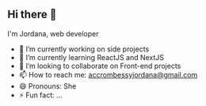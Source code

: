 ## Hi there 👋

I'm Jordana, web developer

- 🔭 I’m currently working on side projects
- 🌱 I’m currently learning ReactJS and NextJS
- 👯 I’m looking to collaborate on Front-end projects
- 📫 How to reach me: accrombessyjordana@gmail.com
- 😄 Pronouns: She
- ⚡ Fun fact: ...

<!--
**jordanaaccrombessy277/jordanaaccrombessy277** is a ✨ _special_ ✨ repository because its `README.md` (this file) appears on your GitHub profile.

Here are some ideas to get you started:
-->

